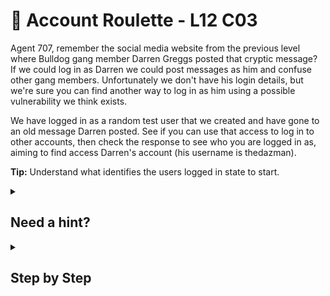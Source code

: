# 🎰 Account Roulette - L12 C03

Agent 707, remember the social media website from the previous level where Bulldog gang member Darren Greggs posted that cryptic message? If we could log in as Darren we could post messages as him and confuse other gang members. Unfortunately we don't have his login details, but we're sure you can find another way to log in as him using a possible vulnerability we think exists.

We have logged in as a random test user that we created and have gone to an old message Darren posted. See if you can use that access to log in to other accounts, then check the response to see who you are logged in as, aiming to find access Darren's account (his username is thedazman).

**Tip:** Understand what identifies the users logged in state to start.

<details><summary>

## Need a hint?</summary>

```txt
💡 Hint: Can you find an ID for the logged-in user?
   You’ll need to cycle through all the possible values and check which account you’re logged in as,
   to try to find Darren’s account (thedazman). It’s possible to automate this with CURL or Python.
```

</details>

<details><summary>

## Step by Step</summary>

- To find which account belongs to thedazman, use this bash script: `for i in {0..100}; do echo $i; curl -s -b "speek_sess_id=$i" https://wespeektogether.com/thedazman/status/74635478354 | grep "as thedazman"; done`
- Once the grep command was successful press ctr + c to stop the script, `49` should be the number showing up right before the grep result
- Use inspect element to go to the “Application” tab to edit cookies.
- Alter cookie called `speek_sess_id` to hold the value `49`
- Reload the page and the flag will show

`flag: l5r6P2qys2w6M3bEvk8p`

</details>
